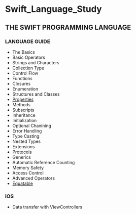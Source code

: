# Swift_Language_Study

## THE SWIFT PROGRAMMING LANGUAGE

### LANGUAGE GUIDE

* The Basics
* Basic Operators
* Strings and Characters
* Collection Type
* Control Flow
* Functions
* Closures
* Enumeration
* Structures and Classes
* [Properties](Documentations/Properties.md "Properties")
* Methods
* Subscripts
* Inheritance
* Initialization
* Optional Chanining
* Error Handling
* Type Casting
* Nested Types
* Extensions
* Protocols
* Generics
* Automatic Reference Counting
* Memory Safety
* Access Control
* Advanced Operators
* [Equatable](Documentations/Equatable.md "Equatable")

### iOS
* Data transfer with ViewControllers

